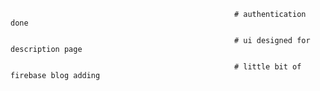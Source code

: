                                                       # authentication done

                                                      # ui designed for description page

                                                      # little bit of firebase blog adding
